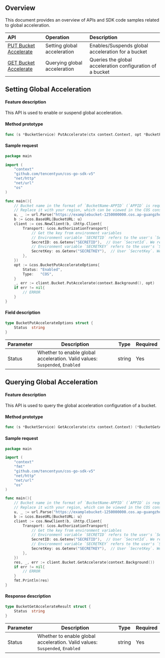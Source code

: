
## Overview

This document provides an overview of APIs and SDK code samples related to global acceleration.

| API | Operation | Description |
| :----------------------------------------------------------- | :----------- | :------------------------------- |
| [PUT Bucket Accelerate](https://intl.cloud.tencent.com/document/product/436/33411)| Setting global acceleration | Enables/Suspends global acceleration for a bucket |
| [GET Bucket Accelerate](https://intl.cloud.tencent.com/document/product/436/33412)| Querying global acceleration | Queries the global acceleration configuration of a bucket |


## Setting Global Acceleration

#### Feature description

This API is used to enable or suspend global acceleration.

#### Method prototype

```go
func (s *BucketService) PutAccelerate(ctx context.Context, opt *BucketPutAccelerateOptions) (*Response, error)
```

#### Sample request

[//]: # ".cssg-snippet-put-accelerate"
```go
package main

import (
    "context"
    "github.com/tencentyun/cos-go-sdk-v5"
    "net/http"
    "net/url"
    "os"
)

func main(){
    // Bucket name in the format of `BucketName-APPID` (`APPID` is required), which can be viewed in the COS console at https://console.cloud.tencent.com/cos5/bucket.
    // Replace it with your region, which can be viewed in the COS console at https://console.cloud.tencent.com/. For more information about regions, visit https://intl.cloud.tencent.com/document/product/436/6224.
    u, _ := url.Parse("https://examplebucket-1250000000.cos.ap-guangzhou.myqcloud.com")
    b := &cos.BaseURL{BucketURL: u}
    client := cos.NewClient(b, &http.Client{
        Transport: &cos.AuthorizationTransport{
            // Get the key from environment variables
            // Environment variable `SECRETID` refers to the user's `SecretId`, which can be viewed in the CAM console at https://console.cloud.tencent.com/cam/capi.
            SecretID: os.Getenv("SECRETID"),  // User `SecretId`. We recommend you use a sub-account key and follow the principle of least privilege to reduce risks. For information about how to obtain a sub-account key, visit https://cloud.tencent.com/document/product/598/37140.
            // Environment variable `SECRETKEY` refers to the user's `SecretKey`, which can be viewed in the CAM console at https://console.cloud.tencent.com/cam/capi.
            SecretKey: os.Getenv("SECRETKEY"),  // User `SecretKey`. We recommend you use a sub-account key and follow the principle of least privilege to reduce risks. For information about how to obtain a sub-account key, visit  https://cloud.tencent.com/document/product/598/37140.
        },
    })
    opt := &cos.BucketPutAccelerateOptions{
        Status: "Enabled",
        Type:   "COS",
    }
    _, err := client.Bucket.PutAccelerate(context.Background(), opt)
    if err != nil{
        // ERROR
    }
}
```
#### Field description

```go
type BucketPutAccelerateOptions struct {
    Status  string
}
```

| Parameter | Description | Type | Required |
| -------- | ---------------------------------------------------- | ------ | ---- |
| Status   | Whether to enable global acceleration. Valid values: `Suspended`, `Enabled` | string | Yes   |

## Querying Global Acceleration

#### Feature description

This API is used to query the global acceleration configuration of a bucket.

#### Method prototype

```go
func (s *BucketService) GetAccelerate(ctx context.Context) (*BucketGetAccelerateResult, *Response, error)
```

#### Sample request

[//]: # ".cssg-snippet-get-accelerate"
```go
package main

import (
    "context"
    "fmt"
    "github.com/tencentyun/cos-go-sdk-v5"
    "net/http"
    "net/url"
    "os"
)

func main(){
    // Bucket name in the format of `BucketName-APPID` (`APPID` is required), which can be viewed in the COS console at https://console.cloud.tencent.com/cos5/bucket.
    // Replace it with your region, which can be viewed in the COS console at https://console.cloud.tencent.com/. For more information about regions, visit https://intl.cloud.tencent.com/document/product/436/6224.
    u, _ := url.Parse("https://examplebucket-1250000000.cos.ap-guangzhou.myqcloud.com")
    b := &cos.BaseURL{BucketURL: u}
    client := cos.NewClient(b, &http.Client{
        Transport: &cos.AuthorizationTransport{
            // Get the key from environment variables
            // Environment variable `SECRETID` refers to the user's `SecretId`, which can be viewed in the CAM console at https://console.cloud.tencent.com/cam/capi.
            SecretID: os.Getenv("SECRETID"),  // User `SecretId`. We recommend you use a sub-account key and follow the principle of least privilege to reduce risks. For information about how to obtain a sub-account key, visit https://cloud.tencent.com/document/product/598/37140.
            // Environment variable `SECRETKEY` refers to the user's `SecretKey`, which can be viewed in the CAM console at https://console.cloud.tencent.com/cam/capi.
            SecretKey: os.Getenv("SECRETKEY"),  // User `SecretKey`. We recommend you use a sub-account key and follow the principle of least privilege to reduce risks. For information about how to obtain a sub-account key, visit  https://cloud.tencent.com/document/product/598/37140.
        },
    })
    res, _, err := client.Bucket.GetAccelerate(context.Background())
    if err != nil{
        // ERROR
    }
    fmt.Println(res)
}
```
#### Response description

```go
type BucketGetAccelerateResult struct {
    Status  string
}
```

| Parameter | Description | Type | Required |
| -------- | ---------------------------------------------------- | ------ | ---- |
| Status   | Whether to enable global acceleration. Valid values: `Suspended`, `Enabled` | string | Yes   |
